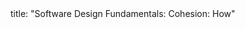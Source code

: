 <frontmatter>
title: "Software Design Fundamentals: Cohesion: How"
</frontmatter>

<include src="unit-inPage-asFlat.md" boilerplate />
